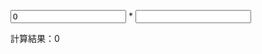 <form method="get" action="output.html" oninput="result.value = Number(S.value) * Number(b.value) * function dnorm(x){return Math.exp(Number(S.value) * Number(S.value) / 2) / Math.sqrt(Number(S.value) * Math.PI);};">

<p><input type="number" name="S" value="0"> * <input type="number" name="b"</p>

<p>計算結果：<output name="result">0</output></p>

</form>
 

